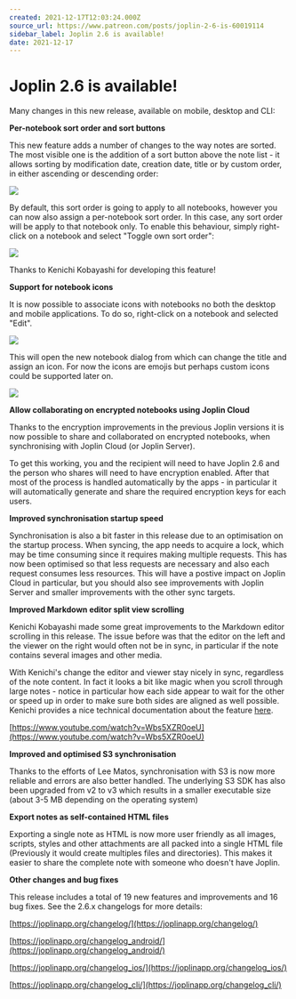 ```yaml
---
created: 2021-12-17T12:03:24.000Z
source_url: https://www.patreon.com/posts/joplin-2-6-is-60019114
sidebar_label: Joplin 2.6 is available!
date: 2021-12-17
---
```


# Joplin 2.6 is available!

Many changes in this new release, available on mobile, desktop and CLI:

**Per-notebook sort order and sort buttons**

This new feature adds a number of changes to the way notes are sorted. The most visible one is the addition of a sort button above the note list - it allows sorting by modification date, creation date, title or by custom order, in either ascending or descending order:

![](https://raw.githubusercontent.com/laurent22/joplin/dev/Assets/WebsiteAssets/images/news/20211217-120324_0.png)

By default, this sort order is going to apply to all notebooks, however you can now also assign a per-notebook sort order. In this case, any sort order will be apply to that notebook only. To enable this behaviour, simply right-click on a notebook and select "Toggle own sort order":

![](https://raw.githubusercontent.com/laurent22/joplin/dev/Assets/WebsiteAssets/images/news/20211217-120324_1.png)

Thanks to Kenichi Kobayashi for developing this feature!

**Support for notebook icons**

It is now possible to associate icons with notebooks no both the desktop and mobile applications. To do so, right-click on a notebook and selected "Edit".

![](https://raw.githubusercontent.com/laurent22/joplin/dev/Assets/WebsiteAssets/images/news/20211217-120324_2.png)

This will open the new notebook dialog from which can change the title and assign an icon. For now the icons are emojis but perhaps custom icons could be supported later on.

![](https://raw.githubusercontent.com/laurent22/joplin/dev/Assets/WebsiteAssets/images/news/20211217-120324_3.png)

**Allow collaborating on encrypted notebooks using Joplin Cloud**

Thanks to the encryption improvements in the previous Joplin versions it is now possible to share and collaborated on encrypted notebooks, when synchronising with Joplin Cloud (or Joplin Server).

To get this working, you and the recipient will need to have Joplin 2.6 and the person who shares will need to have encryption enabled. After that most of the process is handled automatically by the apps - in particular it will automatically generate and share the required encryption keys for each users.

**Improved synchronisation startup speed**

Synchronisation is also a bit faster in this release due to an optimisation on the startup process. When syncing, the app needs to acquire a lock, which may be time consuming since it requires making multiple requests. This has now been optimised so that less requests are necessary and also each request consumes less resources. This will have a postive impact on Joplin Cloud in particular, but you should also see improvements with Joplin Server and smaller improvements with the other sync targets.

**Improved Markdown editor split view scrolling**

Kenichi Kobayashi made some great improvements to the Markdown editor scrolling in this release. The issue before was that the editor on the left and the viewer on the right would often not be in sync, in particular if the note contains several images and other media.

With Kenichi's change the editor and viewer stay nicely in sync, regardless of the note content. In fact it looks a bit like magic when you scroll through large notes - notice in particular how each side appear to wait for the other or speed up in order to make sure both sides are aligned as well possible. Kenichi provides a nice technical documentation about the feature [here](https://github.com/laurent22/joplin/pull/5512#issuecomment-931277022).

[https://www.youtube.com/watch?v=Wbs5XZR0oeU](https://www.youtube.com/watch?v=Wbs5XZR0oeU)

**Improved and optimised S3 synchronisation**

Thanks to the efforts of Lee Matos, synchronisation with S3 is now more reliable and errors are also better handled. The underlying S3 SDK has also been upgraded from v2 to v3 which results in a smaller executable size (about 3-5 MB depending on the operating system)

**Export notes as self-contained HTML files**

Exporting a single note as HTML is now more user friendly as all images, scripts, styles and other attachments are all packed into a single HTML file (Previously it would create multiples files and directories). This makes it easier to share the complete note with someone who doesn't have Joplin.

**Other changes and bug fixes**

This release includes a total of 19 new features and improvements and 16 bug fixes. See the 2.6.x changelogs for more details:

[https://joplinapp.org/changelog/](https://joplinapp.org/changelog/)

[https://joplinapp.org/changelog_android/](https://joplinapp.org/changelog_android/)

[https://joplinapp.org/changelog_ios/](https://joplinapp.org/changelog_ios/)

[https://joplinapp.org/changelog_cli/](https://joplinapp.org/changelog_cli/)